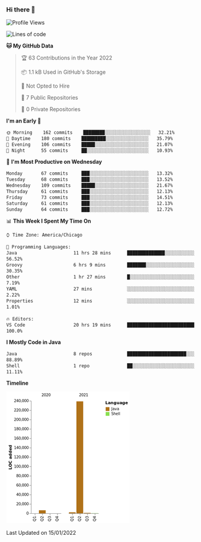 ### Hi there 👋


<!--START_SECTION:waka-->
![Profile Views](http://img.shields.io/badge/Profile%20Views-0-blue)

![Lines of code](https://img.shields.io/badge/From%20Hello%20World%20I%27ve%20Written-249%20Thousand%20lines%20of%20code-blue)

**🐱 My GitHub Data** 

> 🏆 63 Contributions in the Year 2022
 > 
> 📦 1.1 kB Used in GitHub's Storage 
 > 
> 🚫 Not Opted to Hire
 > 
> 📜 7 Public Repositories 
 > 
> 🔑 0 Private Repositories  
 > 
**I'm an Early 🐤** 

```text
🌞 Morning    162 commits    ████████░░░░░░░░░░░░░░░░░   32.21% 
🌆 Daytime    180 commits    █████████░░░░░░░░░░░░░░░░   35.79% 
🌃 Evening    106 commits    █████░░░░░░░░░░░░░░░░░░░░   21.07% 
🌙 Night      55 commits     ██░░░░░░░░░░░░░░░░░░░░░░░   10.93%

```
📅 **I'm Most Productive on Wednesday** 

```text
Monday       67 commits     ███░░░░░░░░░░░░░░░░░░░░░░   13.32% 
Tuesday      68 commits     ███░░░░░░░░░░░░░░░░░░░░░░   13.52% 
Wednesday    109 commits    █████░░░░░░░░░░░░░░░░░░░░   21.67% 
Thursday     61 commits     ███░░░░░░░░░░░░░░░░░░░░░░   12.13% 
Friday       73 commits     ███░░░░░░░░░░░░░░░░░░░░░░   14.51% 
Saturday     61 commits     ███░░░░░░░░░░░░░░░░░░░░░░   12.13% 
Sunday       64 commits     ███░░░░░░░░░░░░░░░░░░░░░░   12.72%

```


📊 **This Week I Spent My Time On** 

```text
⌚︎ Time Zone: America/Chicago

💬 Programming Languages: 
Java                     11 hrs 28 mins      ██████████████░░░░░░░░░░░   56.52% 
Groovy                   6 hrs 9 mins        ███████░░░░░░░░░░░░░░░░░░   30.35% 
Other                    1 hr 27 mins        █░░░░░░░░░░░░░░░░░░░░░░░░   7.19% 
YAML                     27 mins             ░░░░░░░░░░░░░░░░░░░░░░░░░   2.22% 
Properties               12 mins             ░░░░░░░░░░░░░░░░░░░░░░░░░   1.01%

🔥 Editors: 
VS Code                  20 hrs 19 mins      █████████████████████████   100.0%

```

**I Mostly Code in Java** 

```text
Java                     8 repos             ██████████████████████░░░   88.89% 
Shell                    1 repo              ██░░░░░░░░░░░░░░░░░░░░░░░   11.11%

```


**Timeline**

![Chart not found](https://raw.githubusercontent.com/powercasgamer/powercasgamer/master/charts/bar_graph.png) 


 Last Updated on 15/01/2022
<!--END_SECTION:waka-->
